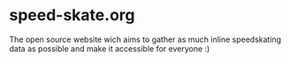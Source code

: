 # speed-skate.org

The open source website wich aims to gather as much inline speedskating data as possible and make it accessible for everyone :)
